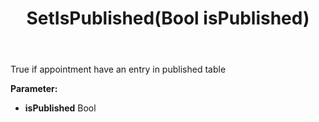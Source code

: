 ﻿---
uid: crmscript_ref_NSAppointment_SetIsPublished
title: SetIsPublished(Bool isPublished)
intellisense: NSAppointment.SetIsPublished
keywords: NSAppointment, GetIsPublished
so.topic: reference
---

True if appointment have an entry in published table

**Parameter:** 
 - **isPublished** Bool

